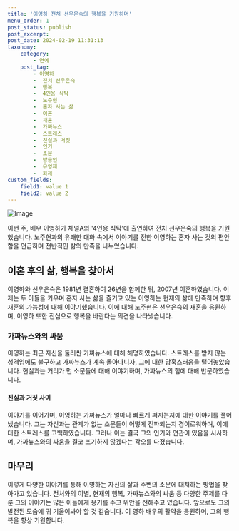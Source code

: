 ```yaml
---
title: '이영하 전처 선우은숙의 행복을 기원하며'
menu_order: 1
post_status: publish
post_excerpt: 
post_date: 2024-02-19 11:31:13
taxonomy:
    category:
        - 연예
    post_tag:
        - 이영하
        -  전처 선우은숙
        -  행복
        -  4인용 식탁
        -  노주현
        -  혼자 사는 삶
        -  이혼
        -  재혼
        -  가짜뉴스
        -  스트레스
        -  진실과 거짓
        -  인기
        -  소문
        -  방송인
        -  유영재
        -  화제
custom_fields:
    field1: value 1
    field2: value 2
---
```


![Image](https://mimgnews.pstatic.net/image/477/2024/02/13/0000473264_001_20240213081403621.jpg?type=w540)

이번 주, 배우 이영하가 채널A의 '4인용 식탁'에 출연하여 전처 선우은숙의 행복을 기원했습니다. 노주현과의 유쾌한 대화 속에서 이야기를 전한 이영하는 혼자 사는 것의 편안함을 언급하며 전반적인 삶의 만족을 나누었습니다.
## 이혼 후의 삶, 행복을 찾아서
이영하와 선우은숙은 1981년 결혼하여 26년을 함께한 뒤, 2007년 이혼하였습니다. 이제는 두 아들을 키우며 혼자 사는 삶을 즐기고 있는 이영하는 현재의 삶에 만족하며 향후 재혼의 가능성에 대해 이야기했습니다. 이에 대해 노주현은 선우은숙의 재혼을 응원하며, 이영하 또한 진심으로 행복을 바란다는 의견을 나타냈습니다.
### 가짜뉴스와의 싸움
이영하는 최근 자신을 둘러싼 가짜뉴스에 대해 해명하였습니다. 스트레스를 받지 않는 성격임에도 불구하고 가짜뉴스가 계속 돌아다니자, 그에 대한 당혹스러움을 털어놓았습니다. 현실과는 거리가 먼 소문들에 대해 이야기하며, 가짜뉴스의 힘에 대해 반문하였습니다.
#### 진실과 거짓 사이
이야기를 이어가며, 이영하는 가짜뉴스가 얼마나 빠르게 퍼지는지에 대한 이야기를 풀어냈습니다. 그는 자신과는 관계가 없는 소문들이 어떻게 전파되는지 경이로워하며, 이에 대한 스트레스를 고백하였습니다. 그러나 이는 결국 그의 인기와 연관이 있음을 시사하며, 가짜뉴스와의 싸움을 결코 포기하지 않겠다는 각오를 다졌습니다.
## 마무리
이렇게 다양한 이야기를 통해 이영하는 자신의 삶과 주변의 소문에 대처하는 방법을 찾아가고 있습니다. 전처와의 이별, 현재의 행복, 가짜뉴스와의 싸움 등 다양한 주제를 다룬 그의 이야기는 많은 이들에게 용기를 주고 위안을 전해주고 있습니다. 앞으로도 그의 발전된 모습에 귀 기울여봐야 할 것 같습니다. 이 영하 배우의 활약을 응원하며, 그의 행복을 항상 기원합니다.
